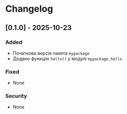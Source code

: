 # Changelog

## [0.1.0] - 2025-10-23
### Added
- Початкова версія пакета `mypackage`
- Додано функцію `hello()` у модулі `mypackage.hello`

### Fixed
- None

### Security
- None
